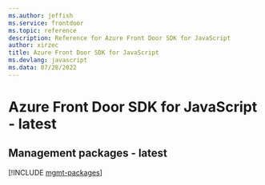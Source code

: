 ```yaml
---
ms.author: jeffish
ms.service: frontdoor
ms.topic: reference
description: Reference for Azure Front Door SDK for JavaScript
author: xirzec
title: Azure Front Door SDK for JavaScript
ms.devlang: javascript
ms.data: 07/28/2022
---
```

# Azure Front Door SDK for JavaScript - latest

## Management packages - latest
[!INCLUDE [mgmt-packages](front-door-mgmt-index.md)]